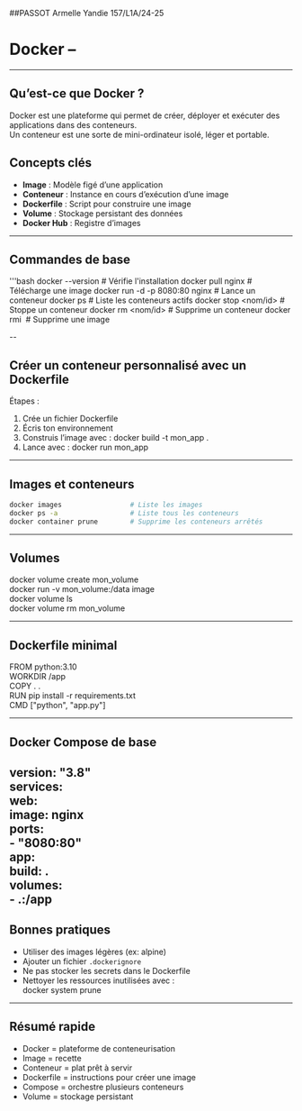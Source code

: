 ##PASSOT Armelle Yandie 157/L1A/24-25
# Docker –

---
##  Qu’est-ce que Docker ?

Docker est une plateforme qui permet de créer, déployer et exécuter des applications dans des conteneurs.  
Un conteneur est une sorte de mini-ordinateur isolé, léger et portable.

##  Concepts clés

- **Image** : Modèle figé d’une application  
- **Conteneur** : Instance en cours d’exécution d’une image  
- **Dockerfile** : Script pour construire une image  
- **Volume** : Stockage persistant des données  
- **Docker Hub** : Registre d’images  

---

## Commandes de base

'''bash
docker --version               # Vérifie l'installation
docker pull nginx              # Télécharge une image
docker run -d -p 8080:80 nginx # Lance un conteneur
docker ps                     # Liste les conteneurs actifs
docker stop <nom/id>          # Stoppe un conteneur
docker rm <nom/id>            # Supprime un conteneur
docker rmi <image>            # Supprime une image



--
## Créer un conteneur personnalisé avec un Dockerfile

Étapes :

1. Crée un fichier Dockerfile  
2. Écris ton environnement  
3. Construis l’image avec : docker build -t mon_app .  
4. Lance avec : docker run mon_app
-----
## Images et conteneurs
```bash
docker images                 # Liste les images  
docker ps -a                  # Liste tous les conteneurs  
docker container prune        # Supprime les conteneurs arrêtés  

````
---
## Volumes

docker volume create mon_volume  
docker run -v mon_volume:/data image  
docker volume ls  
docker volume rm mon_volume  

----

## Dockerfile minimal

FROM python:3.10  
WORKDIR /app  
COPY . .  
RUN pip install -r requirements.txt  
CMD ["python", "app.py"]  


-----

## Docker Compose de base

version: "3.8"  
services:  
  web:  
    image: nginx  
    ports:  
      - "8080:80"  
  app:  
    build: .  
    volumes:  
      - .:/app  
---
## Bonnes pratiques

- Utiliser des images légères (ex: alpine)  
- Ajouter un fichier `.dockerignore`  
- Ne pas stocker les secrets dans le Dockerfile  
- Nettoyer les ressources inutilisées avec :  
  docker system prune

---
##  Résumé rapide

- Docker = plateforme de conteneurisation  
- Image = recette  
- Conteneur = plat prêt à servir  
- Dockerfile = instructions pour créer une image  
- Compose = orchestre plusieurs conteneurs  
- Volume = stockage persistant
